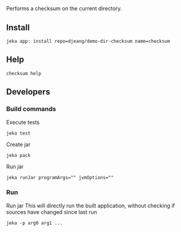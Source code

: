 #

Performs a checksum on the current directory.

## Install

```shell
jeka app: install repo=djeang/demo-dir-checksum name=checksum
```
## Help
```shell
checksum help
```

## Developers

### Build commands

Execute tests
```shell
jeka test
```

Create jar 
```shell
jeka pack
```

Run jar
```shell
jeka runJar programArgs="" jvmOptions=""
```

### Run

Run jar 
This will directly run the built application, without checking if sources have changed since last run
```
jeka -p arg0 arg1 ...
```




